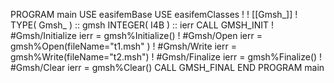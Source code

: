 PROGRAM main
USE easifemBase
USE easifemClasses
!
! [[Gmsh_]]
!
TYPE( Gmsh_ ) :: gmsh
INTEGER( I4B ) :: ierr
CALL GMSH_INIT
! #Gmsh/Initialize
ierr = gmsh%Initialize()
! #Gmsh/Open
ierr = gmsh%Open(fileName="t1.msh" )
! #Gmsh/Write
ierr = gmsh%Write(fileName="t2.msh")
! #Gmsh/Finalize
ierr = gmsh%Finalize()
! #Gmsh/Clear
ierr = gmsh%Clear()
CALL GMSH_FINAL
END PROGRAM main
